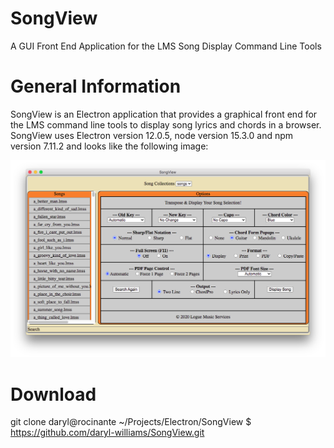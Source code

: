 # SongView
A GUI Front End Application for the LMS Song Display Command Line Tools

# General Information
SongView is an Electron application that provides a graphical front end for the LMS command line tools to display song lyrics and chords in a browser. SongView uses Electron version 12.0.5, node version 15.3.0 and npm version 7.11.2 and looks like the following image:

![SongView Imge](/images/songview.png)

# Download
git clone daryl@rocinante ~/Projects/Electron/SongView $ https://github.com/daryl-williams/SongView.git

# 
